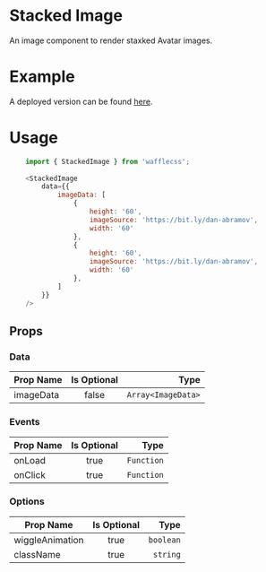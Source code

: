 # Stacked Image

An image component to render staxked Avatar images.

# Example

A deployed version can be found [here](https://wafflecss-jithinqw.vercel.app/?path=/docs/stackedimage--image-default).

# Usage

```javascript
    import { StackedImage } from 'wafflecss';
    
    <StackedImage
        data={{
            imageData: [
                {
                    height: '60',
                    imageSource: 'https://bit.ly/dan-abramov',
                    width: '60'
                },
                {
                    height: '60',
                    imageSource: 'https://bit.ly/dan-abramov',
                    width: '60'
                },
            ]
        }}
    />
```

## Props

### Data

| Prop Name   |Is Optional    |  Type |
|----------|:-------------:|------:|
| imageData |  false | `Array<ImageData>` |


### Events

| Prop Name   |Is Optional    |  Type |
|----------|:-------------:|------:|
| onLoad |  true | `Function` |
| onClick |  true | `Function` |

### Options

| Prop Name   |Is Optional    |  Type |
|----------|:-------------:|------:|
| wiggleAnimation |  true | `boolean` |
| className |  true | `string` |